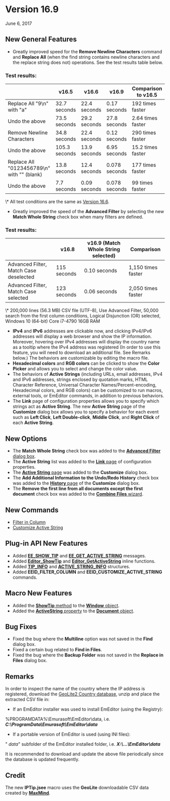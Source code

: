 # Version 16.9

June 6, 2017

## New General Features

- Greatly improved speed for the **Remove Newline Characters** command and **Replace All** (when the find string contains newline characters and the replace string does not) operations. See the test results table below.

### Test results:

|  | v16.5 | v16.6 | v16.9 | Comparison to v16.5 |
| --- | --- | --- | --- | --- |
| Replace All "9\\n" with "a" | 32.7 seconds | 22.4 seconds | 0.17 seconds | 192 times faster |
| Undo the above | 73.5 seconds | 29.2 seconds | 27.8 seconds | 2.64 times faster |
| Remove Newline Characters | 34.8 seconds | 22.4 seconds | 0.12 seconds | 290 times faster |
| Undo the above | 105.3 seconds | 13.9 seconds | 6.95 seconds | 15.2 times faster |
| Replace All "0123456789\\n" with "" (blank) | 13.8 seconds | 12.4 seconds | 0.078 seconds | 177 times faster |
| Undo the above | 7.7 seconds | 0.09 seconds | 0.078 seconds | 99 times faster |

\\* All test conditions are the same as [Version 16.6](v16_6).

- Greatly improved the speed of the **Advanced Filter** by selecting the new **Match Whole String** check box when many filters are defined.

### Test results:

|  | v16.8 | v16.9 (Match Whole String selected) | Comparison |
| --- | --- | --- | --- |
| Advanced Filter, Match Case deselected | 115 seconds | 0.10 seconds | 1,150 times faster |
| Advanced Filter, Match Case selected | 123 seconds | 0.06 seconds | 2,050 times faster |

\\* 200,000 lines (56.3 MB) CSV file (UTF-8), Use Advanced Filter, 50,000 search from the first column conditions, Logical Disjunction (OR) selected, Windows 10 (64-bit) Core i7-4790 16GB RAM

- **IPv4** and **IPv6** addresses are clickable now, and clicking IPv4/IPv6 addresses will display a web browser and show the IP information. Moreover, hovering over IPv4 addresses will display the country name as a tooltip where the IPv4 address was registered (In order to use this feature, you will need to download an additional file. See Remarks below.) The behaviors are customizable by editing the macro file.
- **Hexadecimal colors** and **RGB colors** can be clicked to show the **Color Picker** and allows you to select and change the color value.
- The behaviors of **Active Strings** (including URLs, email addresses, IPv4 and IPv6 addresses, strings enclosed by quotation marks, HTML Character Reference, Universal Character Names/Percent-encoding, Hexadecimal colors, and RGB colors) can be customized to run macros, external tools, or EmEditor commands, in addition to previous behaviors.
- The **Link** page of configuration properties allows you to specify which strings act as **Active String**. The new **Active String** page of the **Customize** dialog box allows you to specify a behavior for each event such as **Left Click**, **Left Double-click**, **Middle Click**, and **Right Click** of each **Active String**.

## New Options

- The **Match Whole String** check box was added to the [**Advanced Filter** dialog box](../dlg/advanced_filter/index).
- The **Active String** list was added to the [**Link** page](../dlg/properties/link/index) of configuration properties.
- The [**Active String** page](../dlg/customize/active_string/index) was added to the **Customize** dialog box.
- The **Add Additional Information to the Undo/Redo History** check box was added to the [**History** page](../dlg/customize/history/index) of the **Customize** dialog box.
- The **Remove the first line from all documents except the first document** check box was added to the [**Combine Files** wizard](../dlg/combine_files/combine_wiz_dest).

## New Commands

- [Filter in Column](../cmd/edit/filter_column)
- [Customize Active String](../cmd/tools/customize_active_string)

## Plug-in API New Features

- Added [**EE\_SHOW\_TIP**](../plugin/message/ee_show_tip) and [**EE\_GET\_ACTIVE\_STRING**](../plugin/message/ee_get_active_string) messages.
- Added [**Editor\_ShowTip**](../plugin/macro/editor_showtip) and [**Editor\_GetActiveString**](../plugin/macro/editor_getactivestring) inline functions.
- Added [**TIP\_INFO**](../plugin/structure/tip_info) and [**ACTIVE\_STRING\_INFO**](../plugin/structure/active_string_info) structures.
- Added **EEID\_FILTER\_COLUMN** and **EEID\_CUSTOMIZE\_ACTIVE\_STRING** commands.

## Macro New Features

- Added the [**ShowTip** method](../macro/window/show_tip) to the [**Window** object](../macro/window/index).
- Added the [**ActiveString** property](../macro/document/active_string) to the [**Document** object](../macro/document/index).

## Bug Fixes

- Fixed the bug where the **Multiline** option was not saved in the **Find** dialog box.
- Fixed a certain bug related to **Find in Files**.
- Fixed the bug where the **Backup Folder** was not saved in the **Replace in Files** dialog box.

## Remarks

In order to inspect the name of the country where the IP address is registered, download the [GeoLite2 Country database](https://dev.maxmind.com/geoip/geoip2/geolite2/), unzip and place the extracted CSV file in:

- If an EmEditor installer was used to install EmEditor (using the Registry):

%PROGRAMDATA%\\Emurasoft\\EmEditor\\data, i.e. **_C:\\ProgramData\\Emurasoft\\EmEditor\\data_**
- If a portable version of EmEditor is used (using INI files):

" _data_" subfolder of the EmEditor installed folder, i.e. **_X:\\...\\EmEditor\\data_**

It is recommended to download and update the above file periodically since the database is updated frequently.

## Credit

The new **IPTip.jsee** macro uses the **GeoLite**
downloadable CSV data created by **[MaxMind](http://www.maxmind.com)**.
